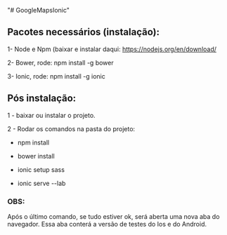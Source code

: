 "# GoogleMapsIonic" 

## Pacotes necessários (instalação):

1- Node e Npm (baixar e instalar daqui: https://nodejs.org/en/download/

2- Bower, rode: npm install -g bower

3- Ionic, rode: npm install -g ionic 

## Pós instalação:

1 - baixar ou instalar o projeto.

2 - Rodar os comandos na pasta do projeto:

- npm install

- bower install

- ionic setup sass

- ionic serve --lab

### OBS:

Após o último comando, se tudo estiver ok, será aberta uma nova aba do navegador.
Essa aba conterá a versão de testes do Ios e do Android.
